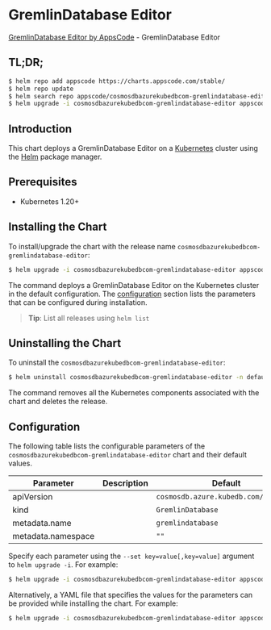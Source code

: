 # GremlinDatabase Editor

[GremlinDatabase Editor by AppsCode](https://appscode.com) - GremlinDatabase Editor

## TL;DR;

```bash
$ helm repo add appscode https://charts.appscode.com/stable/
$ helm repo update
$ helm search repo appscode/cosmosdbazurekubedbcom-gremlindatabase-editor --version=v0.22.0
$ helm upgrade -i cosmosdbazurekubedbcom-gremlindatabase-editor appscode/cosmosdbazurekubedbcom-gremlindatabase-editor -n default --create-namespace --version=v0.22.0
```

## Introduction

This chart deploys a GremlinDatabase Editor on a [Kubernetes](http://kubernetes.io) cluster using the [Helm](https://helm.sh) package manager.

## Prerequisites

- Kubernetes 1.20+

## Installing the Chart

To install/upgrade the chart with the release name `cosmosdbazurekubedbcom-gremlindatabase-editor`:

```bash
$ helm upgrade -i cosmosdbazurekubedbcom-gremlindatabase-editor appscode/cosmosdbazurekubedbcom-gremlindatabase-editor -n default --create-namespace --version=v0.22.0
```

The command deploys a GremlinDatabase Editor on the Kubernetes cluster in the default configuration. The [configuration](#configuration) section lists the parameters that can be configured during installation.

> **Tip**: List all releases using `helm list`

## Uninstalling the Chart

To uninstall the `cosmosdbazurekubedbcom-gremlindatabase-editor`:

```bash
$ helm uninstall cosmosdbazurekubedbcom-gremlindatabase-editor -n default
```

The command removes all the Kubernetes components associated with the chart and deletes the release.

## Configuration

The following table lists the configurable parameters of the `cosmosdbazurekubedbcom-gremlindatabase-editor` chart and their default values.

|     Parameter      | Description |                     Default                     |
|--------------------|-------------|-------------------------------------------------|
| apiVersion         |             | <code>cosmosdb.azure.kubedb.com/v1alpha1</code> |
| kind               |             | <code>GremlinDatabase</code>                    |
| metadata.name      |             | <code>gremlindatabase</code>                    |
| metadata.namespace |             | <code>""</code>                                 |


Specify each parameter using the `--set key=value[,key=value]` argument to `helm upgrade -i`. For example:

```bash
$ helm upgrade -i cosmosdbazurekubedbcom-gremlindatabase-editor appscode/cosmosdbazurekubedbcom-gremlindatabase-editor -n default --create-namespace --version=v0.22.0 --set apiVersion=cosmosdb.azure.kubedb.com/v1alpha1
```

Alternatively, a YAML file that specifies the values for the parameters can be provided while
installing the chart. For example:

```bash
$ helm upgrade -i cosmosdbazurekubedbcom-gremlindatabase-editor appscode/cosmosdbazurekubedbcom-gremlindatabase-editor -n default --create-namespace --version=v0.22.0 --values values.yaml
```
